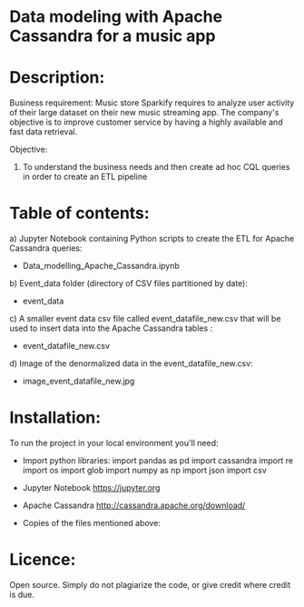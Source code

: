 # Data modeling with Apache Cassandra for a music app

# Description:
Business requirement:
Music store Sparkify requires to analyze user activity of their large dataset on their new music streaming app.
The company's objective is to improve customer service by having a highly available and fast data retrieval.

Objective:
1) To understand the business needs and then create ad hoc CQL queries in order to create an ETL pipeline

# Table of contents:
a) Jupyter Notebook containing Python scripts to create the ETL for Apache Cassandra queries:
- Data_modelling_Apache_Cassandra.ipynb

b) Event_data folder (directory of CSV files partitioned by date):
- event_data

c) A smaller event data csv file called event_datafile_new.csv that will be used to insert data into the Apache Cassandra tables :
- event_datafile_new.csv

d) Image of the denormalized data in the event_datafile_new.csv:
- image_event_datafile_new.jpg

# Installation:
To run the project in your local environment you'll need:
- Import python libraries:
import pandas as pd
import cassandra
import re
import os
import glob
import numpy as np
import json
import csv

- Jupyter Notebook
https://jupyter.org

- Apache Cassandra
http://cassandra.apache.org/download/
  
- Copies of the files mentioned above:

# Licence:
Open source. Simply do not plagiarize the code, or give credit where credit is due. 
